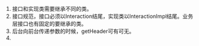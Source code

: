 1. 接口和实现类需要继承不同的类。
2. 接口规范，接口必须以Interaction结尾，实现类以InteractionImpl结尾。业务层接口也有固定的要继承的类。
3. 后台向前台传递参数的时候，getHeader可有可无。
4. 




